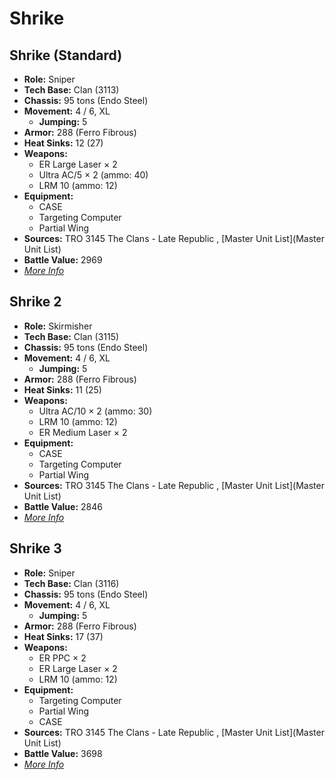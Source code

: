 # Shrike 

## Shrike (Standard) 

- **Role:** Sniper 
- **Tech Base:** Clan (3113) 
- **Chassis:** 95 tons (Endo Steel) 
- **Movement:** 4 / 6, XL 
  - **Jumping:** 5 
- **Armor:** 288 (Ferro Fibrous) 
- **Heat Sinks:** 12 (27) 
- **Weapons:** 
  - ER Large Laser × 2 
  - Ultra AC/5 × 2 (ammo: 40) 
  - LRM 10 (ammo: 12) 
- **Equipment:** 
  - CASE 
  - Targeting Computer 
  - Partial Wing 
- **Sources:** TRO 3145 The Clans - Late Republic , [Master Unit List](Master Unit List) 
- **Battle Value:** 2969 
- [*More Info*](shrike/shrike_standard.md) 

## Shrike 2 

- **Role:** Skirmisher 
- **Tech Base:** Clan (3115) 
- **Chassis:** 95 tons (Endo Steel) 
- **Movement:** 4 / 6, XL 
  - **Jumping:** 5 
- **Armor:** 288 (Ferro Fibrous) 
- **Heat Sinks:** 11 (25) 
- **Weapons:** 
  - Ultra AC/10 × 2 (ammo: 30) 
  - LRM 10 (ammo: 12) 
  - ER Medium Laser × 2 
- **Equipment:** 
  - CASE 
  - Targeting Computer 
  - Partial Wing 
- **Sources:** TRO 3145 The Clans - Late Republic , [Master Unit List](Master Unit List) 
- **Battle Value:** 2846 
- [*More Info*](shrike/shrike_2.md) 

## Shrike 3 

- **Role:** Sniper 
- **Tech Base:** Clan (3116) 
- **Chassis:** 95 tons (Endo Steel) 
- **Movement:** 4 / 6, XL 
  - **Jumping:** 5 
- **Armor:** 288 (Ferro Fibrous) 
- **Heat Sinks:** 17 (37) 
- **Weapons:** 
  - ER PPC × 2 
  - ER Large Laser × 2 
  - LRM 10 (ammo: 12) 
- **Equipment:** 
  - Targeting Computer 
  - Partial Wing 
  - CASE 
- **Sources:** TRO 3145 The Clans - Late Republic , [Master Unit List](Master Unit List) 
- **Battle Value:** 3698 
- [*More Info*](shrike/shrike_3.md) 

